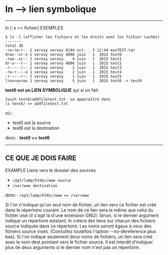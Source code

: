 # ln --> lien symbolique

----
ln [-s >> fichier]
EXEMPLES
```shell
$ ls -l (afficher les fichiers et les droits avec les fichier cachés)
-------
total 36
-rw-rw-r-- 1 veroxy veroxy 6144 oct.   5 12:44 exoTEST.tar
drwx--xr-x 2 veroxy veroxy 4096 juin   1  2015 test0
-rwx--xr-- 1 veroxy veroxy    4 juin   1  2015 test1
dr-x---r-- 2 veroxy veroxy 4096 juin   1  2015 test2
-r-----r-- 2 veroxy veroxy    1 juin   1  2015 test3
-rw-r----x 1 veroxy veroxy    2 juin   1  2015 test4
-r-----r-- 2 veroxy veroxy    1 juin   1  2015 test5
lrwxrwxrwx 1 veroxy veroxy    5 juin   1  2015 test6 -> test0
```
**test6 est un LIEN SYMBOLIQUE** qui si on fait
```shell
touch test0/addfiletest.txt  va apparaître dans
ls test6/ >> addfiletest.txt
```
où :
  * test0 est la source
  * test6 est la destination

donc : **test0 == test6**

-------
 CE QUE JE DOIS FAIRE
------
EXAMPLE
Liens vers le dossier des sources
  * `/opt/lamp/htdoc/www source`
  * `/var/www destination`

donc : `/opt/lamp/htdoc/www == /var/www`


Si l'on n'indique qu'un seul nom de fichier, un lien vers ce fichier est créé dans le répertoire courant.
Le nom de ce lien sera le même que celui du fichier visé (il s'agit là d'une extension GNU).
Sinon, si le dernier argument indique un répertoire existant, ln créera des liens sur chacun des fichiers source indiqués dans ce répertoire. Les noms seront égaux à ceux des fichiers source visés. (Consultez toutefois l'option --no-dereference plus bas). Si l'on indique seulement deux noms de fichiers, un lien sera créé avec le nom dest pointant vers le fichier source. Il est interdit d'indiquer plus de deux arguments si le dernier nom n'est pas un répertoire.
